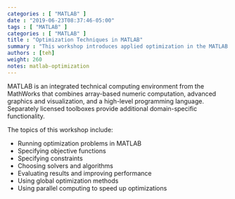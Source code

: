 ```yaml
---
categories : [ "MATLAB" ]
date : "2019-06-23T08:37:46-05:00"
tags : [ "MATLAB" ]
categories : [ "MATLAB" ]
title : "Optimization Techniques in MATLAB"
summary : "This workshop introduces applied optimization in the MATLAB environment, focusing on using the Optimization Toolbox™ and the Global Optimization Toolbox™." 
authors : [teh]
weight: 260
notes: matlab-optimization
---
```


MATLAB is an integrated technical computing environment from the MathWorks that combines array-based numeric computation, advanced graphics and visualization, and a high-level programming language. Separately licensed toolboxes provide additional domain-specific functionality.

The topics of this workshop include:

  - Running optimization problems in MATLAB
  - Specifying objective functions
  - Specifying constraints
  - Choosing solvers and algorithms
  - Evaluating results and improving performance
  - Using global optimization methods
  - Using parallel computing to speed up optimizations


